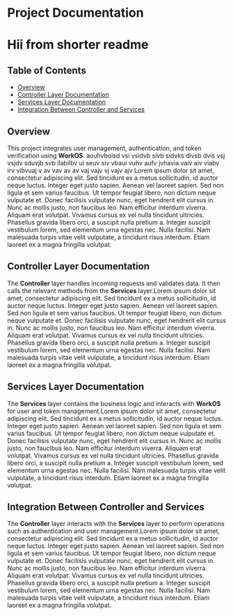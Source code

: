 # Project Documentation
# Hii from shorter readme
## Table of Contents
- [Overview](#overview)
- [Controller Layer Documentation](#controller-layer-documentation)
- [Services Layer Documentation](#services-layer-documentation)
- [Integration Between Controller and Services](#integration-between-controller-and-services)

## Overview
This project integrates user management, authentication, and token verification using **WorkOS**.
aouhvboisd vsi vsidvb sivb sidvks divsb dvis vsj vsjdv sduvjb svb ilabilbv ui seuv siv vbaui vuhv aufv jvhavia vaiv aiv viabv irv vibvuaj v av vav av av vaj vajv vj vajv ajv Lorem ipsum dolor sit amet, consectetur adipiscing elit. Sed tincidunt ex a metus sollicitudin, id auctor neque luctus. Integer eget justo sapien. Aenean vel laoreet sapien. Sed non ligula et sem varius faucibus. Ut tempor feugiat libero, non dictum neque vulputate et. Donec facilisis vulputate nunc, eget hendrerit elit cursus in. Nunc ac mollis justo, non faucibus leo. Nam efficitur interdum viverra. Aliquam erat volutpat. Vivamus cursus ex vel nulla tincidunt ultricies. Phasellus gravida libero orci, a suscipit nulla pretium a. Integer suscipit vestibulum lorem, sed elementum urna egestas nec. Nulla facilisi. Nam malesuada turpis vitae velit vulputate, a tincidunt risus interdum. Etiam laoreet ex a magna fringilla volutpat.

## Controller Layer Documentation
The **Controller** layer handles incoming requests and validates data. It then calls the relevant methods from the **Services** layer.Lorem ipsum dolor sit amet, consectetur adipiscing elit. Sed tincidunt ex a metus sollicitudin, id auctor neque luctus. Integer eget justo sapien. Aenean vel laoreet sapien. Sed non ligula et sem varius faucibus. Ut tempor feugiat libero, non dictum neque vulputate et. Donec facilisis vulputate nunc, eget hendrerit elit cursus in. Nunc ac mollis justo, non faucibus leo. Nam efficitur interdum viverra. Aliquam erat volutpat. Vivamus cursus ex vel nulla tincidunt ultricies. Phasellus gravida libero orci, a suscipit nulla pretium a. Integer suscipit vestibulum lorem, sed elementum urna egestas nec. Nulla facilisi. Nam malesuada turpis vitae velit vulputate, a tincidunt risus interdum. Etiam laoreet ex a magna fringilla volutpat.

## Services Layer Documentation
The **Services** layer contains the business logic and interacts with **WorkOS** for user and token management.Lorem ipsum dolor sit amet, consectetur adipiscing elit. Sed tincidunt ex a metus sollicitudin, id auctor neque luctus. Integer eget justo sapien. Aenean vel laoreet sapien. Sed non ligula et sem varius faucibus. Ut tempor feugiat libero, non dictum neque vulputate et. Donec facilisis vulputate nunc, eget hendrerit elit cursus in. Nunc ac mollis justo, non faucibus leo. Nam efficitur interdum viverra. Aliquam erat volutpat. Vivamus cursus ex vel nulla tincidunt ultricies. Phasellus gravida libero orci, a suscipit nulla pretium a. Integer suscipit vestibulum lorem, sed elementum urna egestas nec. Nulla facilisi. Nam malesuada turpis vitae velit vulputate, a tincidunt risus interdum. Etiam laoreet ex a magna fringilla volutpat.

## Integration Between Controller and Services
The **Controller** layer interacts with the **Services** layer to perform operations such as authentication and user management.Lorem ipsum dolor sit amet, consectetur adipiscing elit. Sed tincidunt ex a metus sollicitudin, id auctor neque luctus. Integer eget justo sapien. Aenean vel laoreet sapien. Sed non ligula et sem varius faucibus. Ut tempor feugiat libero, non dictum neque vulputate et. Donec facilisis vulputate nunc, eget hendrerit elit cursus in. Nunc ac mollis justo, non faucibus leo. Nam efficitur interdum viverra. Aliquam erat volutpat. Vivamus cursus ex vel nulla tincidunt ultricies. Phasellus gravida libero orci, a suscipit nulla pretium a. Integer suscipit vestibulum lorem, sed elementum urna egestas nec. Nulla facilisi. Nam malesuada turpis vitae velit vulputate, a tincidunt risus interdum. Etiam laoreet ex a magna fringilla volutpat.
